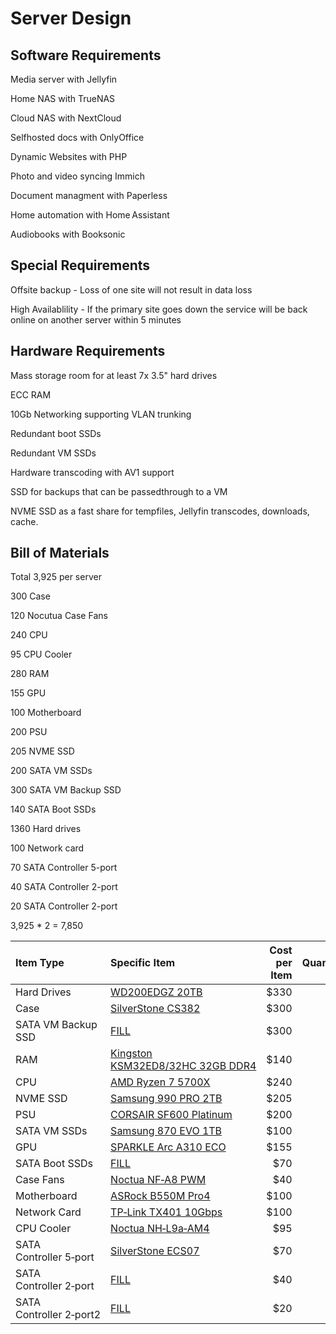 # Server Design

## Software Requirements

Media server with Jellyfin

Home NAS with TrueNAS

Cloud NAS with NextCloud

Selfhosted docs with OnlyOffice

Dynamic Websites with PHP

Photo and video syncing Immich

Document managment with Paperless

Home automation with Home Assistant

Audiobooks with Booksonic

## Special Requirements

Offsite backup - Loss of one site will not result in data loss

High Availablility - If the primary site goes down the service will be back online on another server within 5 minutes

## Hardware Requirements

Mass storage room for at least 7x 3.5" hard drives

ECC RAM

10Gb Networking supporting VLAN trunking

Redundant boot SSDs

Redundant VM SSDs

Hardware transcoding with AV1 support

SSD for backups that can be passedthrough to a VM

NVME SSD as a fast share for tempfiles, Jellyfin transcodes, downloads, cache.

## Bill of Materials

Total 3,925 per server

300 Case

120 Nocutua Case Fans

240 CPU

95 CPU Cooler

280 RAM

155 GPU

100 Motherboard

200 PSU

205 NVME SSD

200 SATA VM SSDs

300 SATA VM Backup SSD

140 SATA Boot SSDs

1360 Hard drives

100 Network card

70 SATA Controller 5-port

40 SATA Controller 2-port

20 SATA Controller 2-port

3,925 * 2 = 7,850

| Item Type               | Specific Item                                                                            | Cost per Item | Quantity | Total Cost |
|:------------------------|:-----------------------------------------------------------------------------------------|--------------:|---------:|-----------:|
| Hard Drives             | [WD200EDGZ 20TB](https://serverpartdeals.com/products/western-digital-wd200edgz-20tb-7-2k-rpm-sata-6gb-s-512e-3-5-recertified-hard-drive)                               | $330          |        4 | $1320      |
| Case                    | [SilverStone CS382](https://www.silverstonetek.com/en/product/info/computer-chassis/cs382/) | $300       |        1 | $300       |
| SATA VM Backup SSD      | [FILL](https://example.com)                           | $300          |        1 | $300       |
| RAM                     | [Kingston KSM32ED8/32HC 32GB DDR4](https://www.kingston.com/en/memory/search?partId=KSM32ED8%2F32HC) | $140 |        1 | $280       |
| CPU                     | [AMD Ryzen 7 5700X](https://www.techpowerup.com/cpu-specs/ryzen-7-5700x.c2755)           | $240          |        1 | $240       |
| NVME SSD                | [Samsung 990 PRO 2TB](https://www.techpowerup.com/ssd-specs/samsung-990-pro-2-tb.d862)     | $205          |        1 | $205       |
| PSU                     | [CORSAIR SF600 Platinum](https://www.corsair.com/eu/en/p/psu/cp-9020182-eu/sf-series-sf600-600-watt-80-plus-platinum-certified-high-performance-sfx-psu-eu-cp-9020182-eu)                                                  | $200          |        1 | $200       |
| SATA VM SSDs            | [Samsung 870 EVO 1TB](https://www.techpowerup.com/ssd-specs/samsung-870-evo-1-tb.d3)      | $100          |        1 | $200       |
| GPU                     | [SPARKLE Arc A310 ECO](https://www.techpowerup.com/gpu-specs/sparkle-arc-a310-eco.b11758) | $155          |        1 | $155       |
| SATA Boot SSDs          | [FILL](https://example.com)                            | $70           |        2 | $140       |
| Case Fans               | [Noctua NF‑A8 PWM](https://noctua.at/en/nf-a8-pwm)                             | $40           |        3 | $120       |
| Motherboard             | [ASRock B550M Pro4](https://www.asrock.com/mb/AMD/B550M%20Pro4/index.asp#Specification)                            | $100          |        1 | $100       |
| Network Card            | [TP‑Link TX401 10Gbps](https://www.tp-link.com/au/home-networking/pci-adapter/tx401/#overview)                        | $100          |        1 | $100       |
| CPU Cooler              | [Noctua NH‑L9a‑AM4](https://noctua.at/en/nh-l9a-am4)                             | $95           |        1 | $95        |
| SATA Controller 5‑port  | [SilverStone ECS07](https://www.silverstonetek.com/en/product/info/expansion-cards/ECS07/)                         | $70           |        1 | $70        |
| SATA Controller 2‑port  | [FILL](https://example.com)                                      | $40           |        1 | $40        |
| SATA Controller 2‑port2 | [FILL](https://example.com)                                    | $20           |        1 | $20        |

